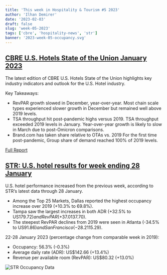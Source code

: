 ```yaml
---
title: 'This week in Hospitality & Tourism #5 2023'
author: 'Ilhan Demirer'
date: '2023-02-03'
draft: false
slug: 'week-05-2023'
tags: ['cbre', 'hospitality-news', 'str']
banner: '2023-week-05-occupancy.svg'
---
```


## [CBRE U.S. Hotels State of the Union January 2023](https://www.hotelnewsresource.com/article124702.html)

The latest edition of CBRE U.S. Hotels State of the Union highlights key industry indicators and outlook for the U.S. Hotel industry.

Key Takeaways:

- RevPAR growth slowed in December, year-over-year. Most chain scale types experienced slower growth in December but remained well above 2019 levels.
- TSA throughput hit post-pandemic highs versus 2019. TSA throughput exceeded 2019 levels in January. Year-over-year growth is likely to slow in March due to post-Omicron comparisons.
- Brand.com has taken share relative to OTAs vs. 2019 For the first time post-pandemic, Group share of demand reached 100% of 2019 levels.

[Full Report](https://www.hotelnewsresource.com/pdf23/CBRE_Hotels_Research_US%20Hotels_SOTU_January%202023.pdf)

## [STR: U.S. hotel results for week ending 28 January](https://str.com/press-release/str-us-hotel-results-week-ending-28-january)

U.S. hotel performance increased from the previous week, according to STR‘s latest data through 28 January.

- Among the Top 25 Markets, Dallas reported the highest occupancy increase over 2019 (+10.3% to 69.8%).
- Tampa saw the largest increases in both ADR (+32.5% to US$179.72) and RevPAR (+37.0% to US$137.70).
- The steepest RevPAR declines from 2019 were seen in Atlanta (-34.5% to US$91.86) and San Francisco (-28.2% to US$115.29).

22-28 January 2023 (percentage change from comparable week in 2019):

- Occupancy: 56.3% (-0.3%)
- Average daily rate (ADR): US$142.66 (+13.4%)
- Revenue per available room (RevPAR): US$80.32 (+13.0%)

![STR Occupancy Data](/images/blogimages/2023-week-05-occupancy.svg)
